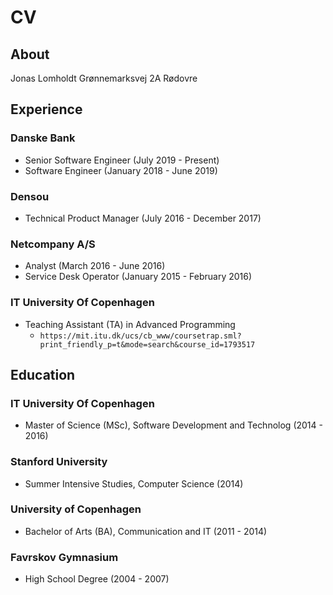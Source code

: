 # CV

## About

Jonas Lomholdt
Grønnemarksvej 2A
Rødovre

## Experience

### Danske Bank

- Senior Software Engineer (July 2019 - Present)
- Software Engineer (January 2018 - June 2019)

### Densou

- Technical Product Manager (July 2016 - December 2017)

### Netcompany A/S

- Analyst (March 2016 - June 2016)
- Service Desk Operator (January 2015 - February 2016)

### IT University Of Copenhagen

- Teaching Assistant (TA) in Advanced Programming
  - `https://mit.itu.dk/ucs/cb_www/coursetrap.sml?print_friendly_p=t&mode=search&course_id=1793517`

## Education

### IT University Of Copenhagen

- Master of Science (MSc), Software Development and Technolog (2014 - 2016)

### Stanford University

- Summer Intensive Studies, Computer Science (2014)

### University of Copenhagen

- Bachelor of Arts (BA), Communication and IT (2011 - 2014)

### Favrskov Gymnasium

- High School Degree (2004 - 2007)
